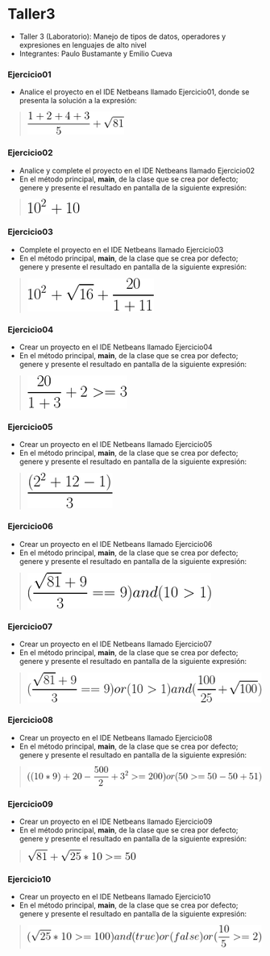 # Taller3
* Taller 3 (Laboratorio): Manejo de tipos de datos, operadores y expresiones en lenguajes de alto nivel
* Integrantes: Paulo Bustamante y Emilio Cueva

### Ejercicio01
- Analice el proyecto en el IDE Netbeans llamado Ejercicio01, donde se presenta la solución a la expresión:
> ![](https://raw.githubusercontent.com/IntroProgramacion-P-Oct21-Feb22/taller3/main/imagenes/ejercicio1.png)

### Ejercicio02
- Analice y complete el proyecto en el IDE Netbeans llamado Ejercicio02
- En el método principal, **main**,  de la clase que se crea por defecto; genere y presente el resultado en pantalla de la siguiente expresión:
> ![](https://raw.githubusercontent.com/IntroProgramacion-P-Oct21-Feb22/taller3/main/imagenes/ejercicio2.png)

### Ejercicio03
- Complete el proyecto en el IDE Netbeans llamado Ejercicio03
- En el método principal, **main**,  de la clase que se crea por defecto; genere y presente el resultado en pantalla de la siguiente expresión:
> ![](https://raw.githubusercontent.com/IntroProgramacion-P-Oct21-Feb22/taller3/main/imagenes/ejercicio3.png)

### Ejercicio04
- Crear un proyecto en el IDE Netbeans llamado Ejercicio04
- En el método principal, **main**,  de la clase que se crea por defecto; genere y presente el resultado en pantalla de la siguiente expresión:
> ![](https://raw.githubusercontent.com/IntroProgramacion-P-Oct21-Feb22/taller3/main/imagenes/ejercicio4.png)

### Ejercicio05
- Crear un proyecto en el IDE Netbeans llamado Ejercicio05
- En el método principal, **main**,  de la clase que se crea por defecto; genere y presente el resultado en pantalla de la siguiente expresión:
> ![](https://raw.githubusercontent.com/IntroProgramacion-P-Oct21-Feb22/taller3/main/imagenes/ejercicio5.png)


### Ejercicio06
- Crear un proyecto en el IDE Netbeans llamado Ejercicio06
- En el método principal, **main**,  de la clase que se crea por defecto; genere y presente el resultado en pantalla de la siguiente expresión:
> ![](https://raw.githubusercontent.com/IntroProgramacion-P-Oct21-Feb22/taller3/main/imagenes/ejercicio6.png)


### Ejercicio07
- Crear un proyecto en el IDE Netbeans llamado Ejercicio07
- En el método principal, **main**,  de la clase que se crea por defecto; genere y presente el resultado en pantalla de la siguiente expresión:
> ![](https://raw.githubusercontent.com/IntroProgramacion-P-Oct21-Feb22/taller3/main/imagenes/ejercicio7.png)


### Ejercicio08
- Crear un proyecto en el IDE Netbeans llamado Ejercicio08
- En el método principal, **main**,  de la clase que se crea por defecto; genere y presente el resultado en pantalla de la siguiente expresión:
> ![](https://raw.githubusercontent.com/IntroProgramacion-P-Oct21-Feb22/taller3/main/imagenes/ejercicio8.png)


### Ejercicio09
- Crear un proyecto en el IDE Netbeans llamado Ejercicio09
- En el método principal, **main**,  de la clase que se crea por defecto; genere y presente el resultado en pantalla de la siguiente expresión:
> ![](https://raw.githubusercontent.com/IntroProgramacion-P-Oct21-Feb22/taller3/main/imagenes/ejercicio9.png)


### Ejercicio10
- Crear un proyecto en el IDE Netbeans llamado Ejercicio10
- En el método principal, **main**,  de la clase que se crea por defecto; genere y presente el resultado en pantalla de la siguiente expresión:

> ![](https://raw.githubusercontent.com/IntroProgramacion-P-Oct21-Feb22/taller3/main/imagenes/ejercicio10.png)
